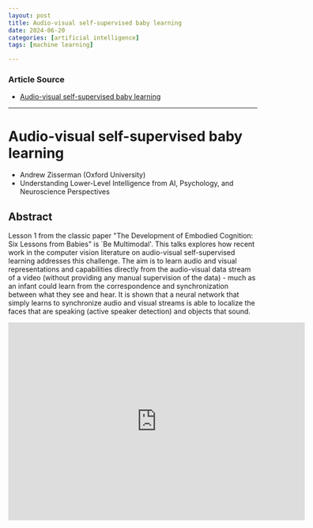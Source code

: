 ```yaml
---
layout: post
title: Audio-visual self-supervised baby learning
date: 2024-06-20
categories: [artificial intelligence]
tags: [machine learning]

---
```


### Article Source


* [Audio-visual self-supervised baby learning](https://www.youtube.com/watch?v=HKa17CupqhE)

---


# Audio-visual self-supervised baby learning

* Andrew Zisserman (Oxford University)
* Understanding Lower-Level Intelligence from AI, Psychology, and Neuroscience Perspectives

## Abstract

Lesson 1 from the classic paper "The Development of Embodied Cognition: Six Lessons from Babies" is `Be Multimodal'. This talks explores how recent work in the computer vision literature on audio-visual self-supervised learning addresses this challenge. The aim is to learn audio and visual representations and capabilities directly from the audio-visual data stream of a video (without providing any manual supervision of the data) - much as an infant could learn from the correspondence and synchronization between what they see and hear. It is shown that a neural network that simply learns to synchronize audio and visual streams is able to localize the faces that are speaking (active speaker detection) and objects that sound.


<iframe width="600" height="400" src="https://www.youtube.com/embed/HKa17CupqhE?si=hyjdj7421fD01jzs" title="YouTube video player" frameborder="0" allow="accelerometer; autoplay; clipboard-write; encrypted-media; gyroscope; picture-in-picture; web-share" referrerpolicy="strict-origin-when-cross-origin" allowfullscreen></iframe>